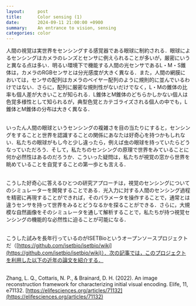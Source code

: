```yaml
---
layout:     post
title:      Color sensing (1)
date:       2024-09-11 21:00:00 +0900
summary:    An entrance to vision, sensing
categories: color
---
```


人間の視覚は実世界をセンシングする感覚器である眼球に制約される．眼球によるセンシングはカメラのレンズとセンサに例えられることが多いが，厳密にいうと異なる点は多い．明るい環境下で機能する人間の光センサであるL・M・S錐体は，カメラのRGBセンサとは分光感度が大きく異なる．また，人間の網膜においては，センサの配列はカメラのベイヤー配列のように規則的に並んでいるわけではない．さらに，配列に厳密な規則性がないだけでなく，L・Mの錐体の比率も個人差が大きいことが知られる．L錐体とM錐体のどちらかしかない個人は色覚多様性として知られるが，典型色覚とカテゴライズされる個人の中でも，L錐体とM錐体の分布は大きく異なる．
<br><br>

いったん人間の眼球というセンシングの複雑さを目の当たりにすると，センシングをすることと世界を認識することの関係にあなたは好奇心を持つかもしれない．私たちの眼球がもし今と少し違ったら，例えば虫の眼球を持っていたらどうなっていただろう．そして，私たちのセンシングの原理で世界をみていることに何か必然性はあるのだろうか．こういった疑問は，私たちが視覚の窓から世界を眺めていることを自覚することの第一歩とも言える．
<br><br>

こうした好奇心に答えるひとつの研究アプローチは，視覚のセンシングについてのシミュレーターを開発することである．光入力に対する人間のセンシング過程を精密に再現することができれば，そのパラメータを操作することで，通常とは違うセンサを持って世界をみるとどうなるかを探ることができる．さらに，大規模な自然画像をそのシミュレータを通して解析することで，私たちが持つ視覚センシングの機能的な必然性に迫ることが可能になる．
<br><br>

こうした試みを長年行っているのがISETBioというオープンソースプロジェクトだ（[https://github.com/isetbio/isetbio/wiki](https://github.com/isetbio/isetbio/wiki)）．次の記事では，このプロジェクトを利用した以下の近年の論文を紹介する．
<br><br>

Zhang, L. Q., Cottaris, N. P., & Brainard, D. H. (2022). An image reconstruction framework for characterizing initial visual encoding. Elife, 11, e71132.
[https://elifesciences.org/articles/71132](https://elifesciences.org/articles/71132)
<br><br>

